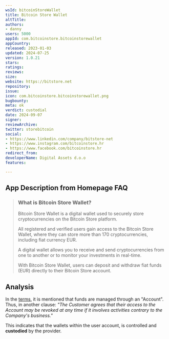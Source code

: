 ```yaml
---
wsId: bitcoinStoreWallet
title: Bitcoin Store Wallet
altTitle: 
authors:
- danny 
users: 5000
appId: com.bitcoinstore.bitcoinstorewallet
appCountry: 
released: 2023-01-03
updated: 2024-07-25
version: 1.0.21
stars: 
ratings: 
reviews: 
size: 
website: https://bitstore.net
repository: 
issue: 
icon: com.bitcoinstore.bitcoinstorewallet.png
bugbounty: 
meta: ok
verdict: custodial
date: 2024-09-07
signer: 
reviewArchive: 
twitter: storebitcoin
social:
- https://www.linkedin.com/company/bitstore-net
- https://www.instagram.com/bitcoinstore.hr
- https://www.facebook.com/bitcoinstore.hr 
redirect_from: 
developerName: Digital Assets d.o.o
features: 

---
```


## App Description from Homepage FAQ

> ### What is Bitcoin Store Wallet?
> 
> Bitcoin Store Wallet is a digital wallet used to securely store cryptocurrencies on the Bitcoin Store platform.
>
> All registered and verified users gain access to the Bitcoin Store Wallet, where they can store more than 170 cryptocurrencies, including fiat currency EUR.
>
> A digital wallet allows you to receive and send cryptocurrencies from one to another or to monitor your investments in real-time.
>
> With Bitcoin Store Wallet, users can deposit and withdraw fiat funds (EUR) directly to their Bitcoin Store account.

## Analysis

In the [terms](https://www.bitstore.net/en/terms-of-use/), it is mentioned that funds are managed through an "Account". Thus, in another clause: *"The Customer agrees that their access to the Account may be revoked at any time if it involves activities contrary to the Company's business."*

This indicates that the wallets within the user account, is controlled and **custodied** by the provider.